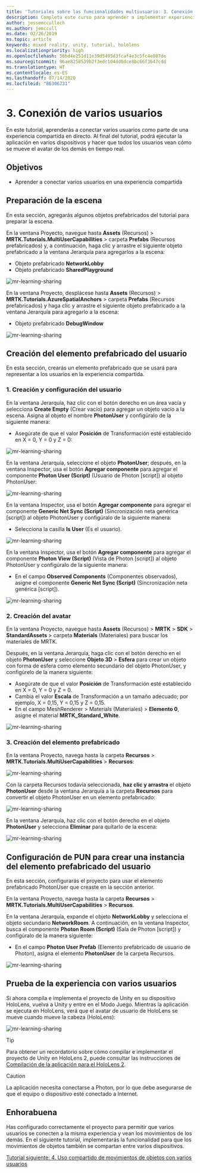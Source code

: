 ```yaml
---
title: 'Tutoriales sobre las funcionalidades multiusuario: 3. Conexión de varios usuarios'
description: Completa este curso para aprender a implementar experiencias compartidas con varios usuarios en una aplicación de HoloLens 2.
author: jessemcculloch
ms.author: jemccull
ms.date: 02/26/2019
ms.topic: article
keywords: mixed reality, unity, tutorial, hololens
ms.localizationpriority: high
ms.openlocfilehash: 56bd4e251d11e39d5495d3fcaf4e3c5fc4e087de
ms.sourcegitcommit: 96ae8258539b2f3edc104dd0dce8bc66f3647cdd
ms.translationtype: HT
ms.contentlocale: es-ES
ms.lasthandoff: 07/14/2020
ms.locfileid: "86306731"
---
```

# <a name="3-connecting-multiple-users"></a>3. Conexión de varios usuarios

En este tutorial, aprenderás a conectar varios usuarios como parte de una experiencia compartida en directo. Al final del tutorial, podrá ejecutar la aplicación en varios dispositivos y hacer que todos los usuarios vean cómo se mueve el avatar de los demás en tiempo real.

## <a name="objectives"></a>Objetivos

* Aprender a conectar varios usuarios en una experiencia compartida

## <a name="preparing-the-scene"></a>Preparación de la escena

En esta sección, agregarás algunos objetos prefabricados del tutorial para preparar la escena.

En la ventana Proyecto, navegue hasta **Assets** (Recursos)  > **MRTK.Tutorials.MultiUserCapabilities** > carpeta **Prefabs** (Recursos prefabricados) y, a continuación, haga clic y arrastre el siguiente objeto prefabricado a la ventana Jerarquía para agregarlos a la escena:

* Objeto prefabricado **NetworkLobby**
* Objeto prefabricado **SharedPlayground**

![mr-learning-sharing](images/mr-learning-sharing/sharing-03-section1-step1-1.png)

En la ventana Proyecto, desplácese hasta **Assets** (Recursos)  > **MRTK.Tutorials.AzureSpatialAnchors** > carpeta **Prefabs** (Recursos prefabricados) y haga clic y arrastre el siguiente objeto prefabricado a la ventana Jerarquía para agregarlo a la escena:

* Objeto prefabricado **DebugWindow**

![mr-learning-sharing](images/mr-learning-sharing/sharing-03-section1-step1-2.png)

## <a name="creating-the-user-prefab"></a>Creación del elemento prefabricado del usuario

En esta sección, crearás un elemento prefabricado que se usará para representar a los usuarios en la experiencia compartida.

### <a name="1-create-and-configure-the-user"></a>1. Creación y configuración del usuario

En la ventana Jerarquía, haz clic con el botón derecho en un área vacía y selecciona **Create Empty** (Crear vacío) para agregar un objeto vacío a la escena. Asigna al objeto el nombre **PhotonUser** y configúralo de la siguiente manera:

* Asegúrate de que el valor **Posición** de Transformación esté establecido en X = 0, Y = 0 y Z = 0:

![mr-learning-sharing](images/mr-learning-sharing/sharing-03-section2-step1-1.png)

En la ventana Jerarquía, seleccione el objeto **PhotonUser**; después, en la ventana Inspector, usa el botón **Agregar componente** para agregar el componente **Photon User (Script)** (Usuario de Photon [script]) al objeto PhotonUser:

![mr-learning-sharing](images/mr-learning-sharing/sharing-03-section2-step1-2.png)

En la ventana Inspector, usa el botón **Agregar componente** para agregar el componente **Generic Net Sync (Script)** (Sincronización neta genérica [script]) al objeto PhotonUser y configúralo de la siguiente manera:

* Selecciona la casilla **Is User** (Es el usuario).

![mr-learning-sharing](images/mr-learning-sharing/sharing-03-section2-step1-3.png)

En la ventana Inspector, usa el botón **Agregar componente** para agregar el componente **Photon View (Script)** (Vista de Photon [script]) al objeto PhotonUser y configúralo de la siguiente manera:

* En el campo **Observed Components** (Componentes observados), asigne el componente **Generic Net Sync (Script)** (Sincronización neta genérica [script]).

![mr-learning-sharing](images/mr-learning-sharing/sharing-03-section2-step1-4.png)

### <a name="2-create-the-avatar"></a>2. Creación del avatar

En la ventana Proyecto, navegue hasta **Assets** (Recursos)  > **MRTK** > **SDK** > **StandardAssets** > carpeta **Materials** (Materiales) para buscar los materiales de MRTK.

Después, en la ventana Jerarquía, haga clic con el botón derecho en el objeto **PhotonUser** y seleccione **Objeto 3D** > **Esfera** para crear un objeto con forma de esfera como elemento secundario del objeto PhotonUser, y configúrelo de la manera siguiente:

* Asegúrate de que el valor **Posición** de Transformación esté establecido en X = 0, Y = 0 y Z = 0.
* Cambia el valor **Escala** de Transformación a un tamaño adecuado; por ejemplo, X = 0,15, Y = 0,15 y Z = 0,15.
* En el campo MeshRenderer > Materials (Materiales) > **Elemento 0**, asigne el material **MRTK_Standard_White**.

![mr-learning-sharing](images/mr-learning-sharing/sharing-03-section2-step2-1.png)

### <a name="3-create-the-prefab"></a>3. Creación del elemento prefabricado

En la ventana Proyecto, navega hasta la carpeta **Recursos** > **MRTK.Tutorials.MultiUserCapabilities** > **Recursos**:

![mr-learning-sharing](images/mr-learning-sharing/sharing-03-section2-step3-1.png)

Con la carpeta Recursos todavía seleccionada, **haz clic y arrastra** el objeto **PhotonUser** desde la ventana Jerarquía a la carpeta **Recursos** para convertir el objeto PhotonUser en un elemento prefabricado:

![mr-learning-sharing](images/mr-learning-sharing/sharing-03-section2-step3-2.png)

En la ventana Jerarquía, haz clic con el botón derecho en el objeto **PhotonUser** y selecciona **Eliminar** para quitarlo de la escena:

![mr-learning-sharing](images/mr-learning-sharing/sharing-03-section2-step3-3.png)

## <a name="configuring-pun-to-instantiate-the-user-prefab"></a>Configuración de PUN para crear una instancia del elemento prefabricado del usuario

En esta sección, configurarás el proyecto para usar el elemento prefabricado PhotonUser que creaste en la sección anterior.

En la ventana Proyecto, navega hasta la carpeta **Recursos** > **MRTK.Tutorials.MultiUserCapabilities** > **Recursos**.

En la ventana Jerarquía, expande el objeto **NetworkLobby** y selecciona el objeto secundario **NetworkRoom**. A continuación, en la ventana Inspector, busca el componente **Photon Room (Script)** (Sala de Photon [script]) y configúralo de la manera siguiente:

* En el campo **Photon User Prefab** (Elemento prefabricado de usuario de Photon), asigna el elemento **PhotonUser** de la carpeta Recursos.

![mr-learning-sharing](images/mr-learning-sharing/sharing-03-section3-step1-1.png)

## <a name="trying-the-experience-with-multiple-users"></a>Prueba de la experiencia con varios usuarios

Si ahora compila e implementa el proyecto de Unity en su dispositivo HoloLens, vuelva a Unity y entre en el Modo Juego. Mientras la aplicación se ejecuta en HoloLens, verá que el avatar de usuario de HoloLens se mueve cuando mueve la cabeza (HoloLens):

![mr-learning-sharing](images/mr-learning-sharing/sharing-03-section4-step1-1.gif)

> [!TIP]
> Para obtener un recordatorio sobre cómo compilar e implementar el proyecto de Unity en HoloLens 2, puede consultar las instrucciones de [Compilación de la aplicación para el HoloLens 2](mr-learning-base-02.md#building-your-application-to-your-hololens-2).

> [!CAUTION]
> La aplicación necesita conectarse a Photon, por lo que debe asegurarse de que el equipo o dispositivo esté conectado a Internet.

## <a name="congratulations"></a>Enhorabuena

Has configurado correctamente el proyecto para permitir que varios usuarios se conecten a la misma experiencia y vean los movimientos de los demás. En el siguiente tutorial, implementarás la funcionalidad para que los movimientos de objetos también se compartan entre varios dispositivos.

[Tutorial siguiente: 4. Uso compartido de movimientos de objetos con varios usuarios](mr-learning-sharing-04.md)
